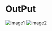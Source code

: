 # OutPut

![image1](https://user-images.githubusercontent.com/92428908/215740566-009b3c00-37cc-484c-aee1-318a97356a12.jpeg)
![image2](https://user-images.githubusercontent.com/92428908/215740585-2890378c-6a71-4c67-9f62-3b7eeddc56df.jpeg)
